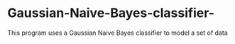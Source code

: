 # Gaussian-Naive-Bayes-classifier-
This program uses a Gaussian Naive Bayes classifier to model a set of data

